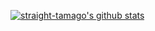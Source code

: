 [![straight-tamago's github stats](https://github-readme-stats.vercel.app/api?username=straight-tamago&show_icons=true&hide=contribs,prs&bg_color=00000000)](https://github.com/straight-tamago/github-readme-stats)
